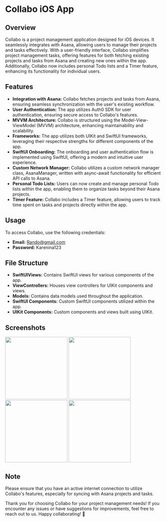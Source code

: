 # Collabo iOS App

## Overview
Collabo is a project management application designed for iOS devices. It seamlessly integrates with Asana, allowing users to manage their projects and tasks effectively. With a user-friendly interface, Collabo simplifies project management tasks, offering features for both fetching existing projects and tasks from Asana and creating new ones within the app. Additionally, Collabo now includes personal Todo lists and a Timer feature, enhancing its functionality for individual users.

## Features
- **Integration with Asana:** Collabo fetches projects and tasks from Asana, ensuring seamless synchronization with the user's existing workflow.
- **User Authentication:** The app utilizes Auth0 SDK for user authentication, ensuring secure access to Collabo's features.
- **MVVM Architecture:** Collabo is structured using the Model-View-ViewModel (MVVM) architecture, enhancing maintainability and scalability.
- **Frameworks:** The app utilizes both UIKit and SwiftUI frameworks, leveraging their respective strengths for different components of the app.
- **SwiftUI Onboarding:** The onboarding and user authentication flow is implemented using SwiftUI, offering a modern and intuitive user experience.
- **Custom Network Manager:** Collabo utilizes a custom network manager class, AsanaManager, written with async-await functionality for efficient API calls to Asana.
- **Personal Todo Lists:** Users can now create and manage personal Todo lists within the app, enabling them to organize tasks beyond their Asana projects.
- **Timer Feature:** Collabo includes a Timer feature, allowing users to track time spent on tasks and projects directly within the app.

## Usage
To access Collabo, use the following credentials:
- **Email:** Rando@gmail.com
- **Password:** Karenina123

## File Structure
- **SwiftUIViews:** Contains SwiftUI views for various components of the app.
- **ViewControllers:** Houses view controllers for UIKit components and views.
- **Models:** Contains data models used throughout the application.
- **SwiftUI Components:** Custom SwiftUI components utilized within the app.
- **UIKit Components:** Custom components and views built using UIKit.

## Screenshots
<img src="https://github.com/Tparuna1/Collabo-iOS-App/assets/145837277/b2c66808-5d0f-4104-bcc0-a7dc6f7f42d5" width="200" />
<img src="https://github.com/Tparuna1/Collabo-iOS-App/assets/145837277/2b45c181-cbfd-42c6-98fd-c9a26f18fcf0" width="200" />
<img src="https://github.com/Tparuna1/Collabo-iOS-App/assets/145837277/76cd933a-04e0-4a3f-b177-da42ada2b2dd" width="200" />
<img src="https://github.com/Tparuna1/Collabo-iOS-App/assets/145837277/9571aeb6-6f96-40e0-9d62-055e311da0f0" width="200"/>

## Note
Please ensure that you have an active internet connection to utilize Collabo's features, especially for syncing with Asana projects and tasks.

Thank you for choosing Collabo for your project management needs! If you encounter any issues or have suggestions for improvements, feel free to reach out to us. Happy collaborating! 🚀
